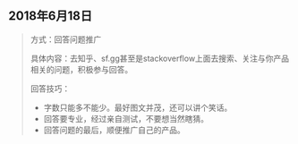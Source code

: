 ## 2018年6月18日

> 方式：回答问题推广
>
> 具体内容：去知乎、sf.gg甚至是stackoverflow上面去搜索、关注与你产品相关的问题，积极参与回答。
>
> 回答技巧：
>
> - 字数只能多不能少。最好图文并茂，还可以讲个笑话。
> - 回答要专业，经过亲自测试，不要想当然瞎猜。
> - 回答问题的最后，顺便推广自己的产品。

